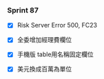 ### Sprint 87
* [x] Risk Server Error 500, FC23
* [x] 全委增加經理費欄位
* [x] 手機版 table用名稱固定欄位
* [x] 美元換成百萬為單位


